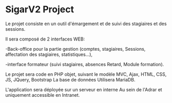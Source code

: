 # SigarV2 Project
Le projet consiste en un outil d'émargement 
et de suivi des stagiaires et des sessions.

Il sera composé de 2 interfaces WEB:

-Back-office pour la partie gestion (comptes, stagiaires,
Sessions, affectation des stagiaires, 
statistiques...),

-interface formateur (suivi stagiaires, absences
Retard, Module formation).

Le projet sera code en PHP objet, suivant le modèle MVC, 
Ajax, HTML, CSS, JS, JQuery, Bootstrap
La base de données Utilisera MariaDB.

L'application sera déployée sur un serveur en interne
Au sein de l'Adrar et uniquement accessible en 
Intranet.
